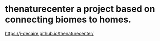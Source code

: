 # thenaturecenter a project based on connecting biomes to homes.

https://j-decaire.github.io/thenaturecenter/
